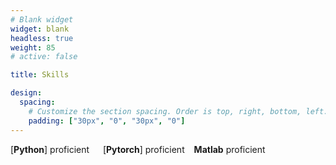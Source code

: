 ```yaml
---
# Blank widget 
widget: blank 
headless: true
weight: 85 
# active: false 

title: Skills 

design:
  spacing:
    # Customize the section spacing. Order is top, right, bottom, left.
    padding: ["30px", "0", "30px", "0"]
---
```


[**Python**] proficient &ensp;&ensp; [**Pytorch**] proficient &ensp; **Matlab** proficient       
